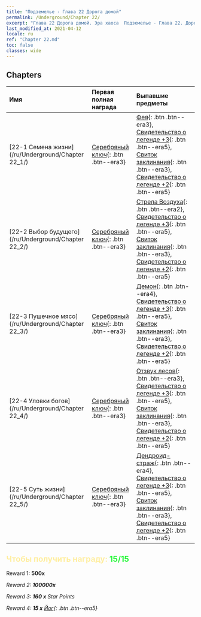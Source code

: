 ```yaml
---
title: "Подземелье - Глава 22 Дорога домой"
permalink: /Underground/Chapter 22/
excerpt: "Глава 22 Дорога домой. Эра хаоса  Подземелье - Глава 22. Дорога домой"
last_modified_at: 2021-04-12
locale: ru
ref: "Chapter 22.md"
toc: false
classes: wide
---
```


## Chapters

  | Имя |  Первая полная награда | Выпавшие предметы |
  |:------------|:------------|:------------| 
  | [22-1 Семена жизни](/ru/Underground/Chapter 22_1/) | [Серебряный ключ](/ru/Items/con_693/){: .btn .btn--era3} | [Фея](/ru/Items/unt_262/){: .btn .btn--era3}, [Свидетельство о легенде +3](/ru/Items/mat_88/){: .btn .btn--era5}, [Свиток заклинания](/ru/Items/con_694/){: .btn .btn--era3}, [Свидетельство о легенде +2](/ru/Items/mat_81/){: .btn .btn--era5} |
  | [22-2 Выбор будущего](/ru/Underground/Chapter 22_2/) | [Серебряный ключ](/ru/Items/con_693/){: .btn .btn--era3} | [Стрела Воздуха](/ru/Items/her_449/){: .btn .btn--era2}, [Свидетельство о легенде +3](/ru/Items/mat_88/){: .btn .btn--era5}, [Свиток заклинания](/ru/Items/con_694/){: .btn .btn--era3}, [Свидетельство о легенде +2](/ru/Items/mat_81/){: .btn .btn--era5} |
  | [22-3 Пушечное мясо](/ru/Underground/Chapter 22_3/) | [Серебряный ключ](/ru/Items/con_693/){: .btn .btn--era3} | [Демон](/ru/Items/unt_229/){: .btn .btn--era4}, [Свидетельство о легенде +3](/ru/Items/mat_88/){: .btn .btn--era5}, [Свиток заклинания](/ru/Items/con_694/){: .btn .btn--era3}, [Свидетельство о легенде +2](/ru/Items/mat_81/){: .btn .btn--era5} |
  | [22-4 Уловки богов](/ru/Underground/Chapter 22_4/) | [Серебряный ключ](/ru/Items/con_693/){: .btn .btn--era3} | [Отзвук лесов](/ru/Items/her_465/){: .btn .btn--era3}, [Свидетельство о легенде +3](/ru/Items/mat_88/){: .btn .btn--era5}, [Свиток заклинания](/ru/Items/con_694/){: .btn .btn--era3}, [Свидетельство о легенде +2](/ru/Items/mat_81/){: .btn .btn--era5} |
  | [22-5 Суть жизни](/ru/Underground/Chapter 22_5/) | [Серебряный ключ](/ru/Items/con_693/){: .btn .btn--era3} | [Дендроид-страж](/ru/Items/unt_203/){: .btn .btn--era4}, [Свидетельство о легенде +3](/ru/Items/mat_88/){: .btn .btn--era5}, [Свиток заклинания](/ru/Items/con_694/){: .btn .btn--era3}, [Свидетельство о легенде +2](/ru/Items/mat_81/){: .btn .btn--era5} |


## <span style="color: #ffeea0">Чтобы получить награду: </span><span style="color: #27f73a">15/15</span>

 Reward 1:  **500x** <i class="fas fa-gem"/>

 Reward 2:  **100000x** <i class="fas fa-coins"/>

 Reward 3: **160 x** Star Points

 Reward 4: **15 x** [Йог](/ru/Items/her_377/){: .btn .btn--era5}

